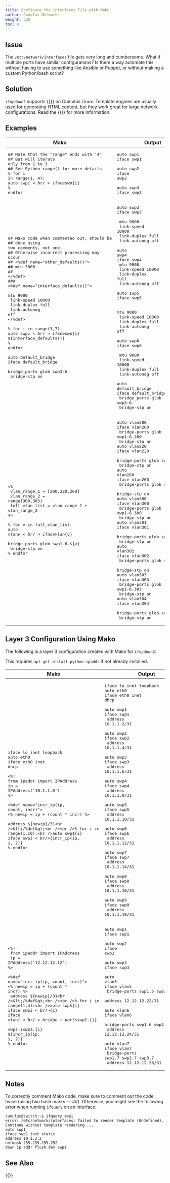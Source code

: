 ```yaml
---
title: Configure the interfaces File with Mako
author: Cumulus Networks
weight: 326
toc: 4
---
```


## Issue

The `/etc/network/interfaces` file gets very long and cumbersome. What if multiple ports have similar configurations? Is there a way automate this without having to use something like Ansible or Puppet, or without making a custom Python/bash script?

## Solution

`ifupdown2` supports {{<exlink url="http://www.makotemplates.org/" text="Mako templates">}} on Cumulus Linux. Template engines are usually used for generating HTML content, but they work great for large network configurations. Read the {{<exlink url="http://docs.makotemplates.org/en/latest/" text="Mako documentation">}} for more information.

## Examples

| Mako | Output |
| ---- | ------ |
| <pre>## Note that the &quot;range&quot; ends with &#39;4&#39;<br/>## But will iterate only from 1 to 3<br/>## See Python range() for more details<br/>% for i in range(1, 4):<br/>auto swp${i}<br/>iface swp${i}<br/>% endfor</pre> | <pre>auto swp1<br/>iface swp1<br/><br/>auto swp2<br/>iface swp2<br/><br/>auto swp3<br/>iface swp3</pre> |
| <pre>## Mako code when commented out, should be<br/>## done using two comments, not one.<br/>## Otherwise incorrect processing may occur<br/>## &lt;%def name=&quot;other_defaults()&quot;&gt;<br/>##   mtu 3000<br/>## &lt;/%def&gt;<br/>###<br/>&lt;%def name=&quot;interface_defaults()&quot;&gt;<br/>   mtu 9000<br/>   link-speed 10000<br/>   link-duplex full<br/>   link-autoneg off<br/>&lt;/%def&gt;<br/><br/>% for i in range(3,7):<br/>auto swp${i}<br/>iface swp${i}<br/>${interface_defaults()}<br/>% endfor<br/><br/>auto default_bridge<br/>iface default_bridge<br/>        bridge_ports glob swp3-6<br/>        bridge-stp on</pre> | <pre>auto swp3<br/>iface swp3<br/><br/>   mtu 9000<br/>   link-speed 10000<br/>   link-duplex full<br/>   link-autoneg off<br/><br/>auto swp4<br/>iface swp4<br/>   mtu 9000<br/>   link-speed 10000<br/>   link-duplex full<br/>   link-autoneg off<br/><br/>auto swp5<br/>iface swp5<br/><br/>   mtu 9000<br/>   link-speed 10000<br/>   link-duplex full<br/>   link-autoneg off<br/><br/>auto swp6<br/>iface swp6<br/><br/>   mtu 9000<br/>   link-speed 10000<br/>   link-duplex full<br/>   link-autoneg off<br/><br/>auto default_bridge<br/>iface default_bridge<br/>    bridge_ports glob swp3-6<br/>    bridge-stp on</pre> |
| <pre>&lt;%<br/>    vlan_range_1 = [200,220,260]<br/>    vlan_range_2 = range(300,305)<br/>    full_vlan_list = vlan_range_1 + vlan_range_2<br/>%&gt;<br/><br/>% for v in full_vlan_list:<br/>auto vlan${v}<br/>iface vlan${v}<br/>        bridge-ports glob swp1-6.${v}<br/>        bridge-stp on<br/>% endfor</pre> | <pre>auto vlan200<br/>iface vlan200<br/>    bridge-ports glob swp1-6.200<br/>    bridge-stp on<br/>auto vlan220<br/>iface vlan220<br/>    bridge-ports glob swp1-6.220<br/>    bridge-stp on<br/>auto vlan260<br/>iface vlan260<br/>    bridge-ports glob swp1-6.260<br/>    bridge-stp on<br/>auto vlan300<br/>iface vlan300<br/>    bridge-ports glob swp1-6.300<br/>    bridge-stp on<br/>auto vlan301<br/>iface vlan301<br/>    bridge-ports glob swp1-6.301<br/>    bridge-stp on<br/>auto vlan302<br/>iface vlan302<br/>    bridge-ports glob swp1-6.302<br/>    bridge-stp on<br/>auto vlan303<br/>iface vlan303<br/>    bridge-ports glob swp1-6.303<br/>    bridge-stp on<br/>auto vlan304<br/>iface vlan304<br/>    bridge-ports glob swp1-6.304<br/>    bridge-stp on</pre> |

## Layer 3 Configuration Using Mako

The following is a layer 3 configuration created with Mako for `ifupdown2`:

This requires `apt-get install python-ipaddr` if not already installed.

| Mako | Output |
| ---- | ------ |
| <pre>iface lo inet loopback<br />auto eth0<br />iface eth0 inet dhcp<br /><br />&lt;%!<br />from ipaddr import IPAddress<br />ip = IPAddress(&#39;10.1.1.0&#39;)<br />%&gt;<br /><br />&lt;%def name=&quot;incr_ip(ip, count, incr)&quot;&gt;<br />&lt;% newip = ip + (count * incr) %&gt;<br />  address ${newip}/31<br />&lt;/%def&gt;<br /><br />% for i in range(1,10):<br />auto swp${i}<br />iface swp${i}<br />${incr_ip(ip, i, 2)}<br />% endfor</pre> | <pre>iface lo inet loopback<br />auto eth0<br />iface eth0 inet dhcp<br /><br />auto swp1<br />iface swp1<br />    address 10.1.1.2/31<br /><br />auto swp2<br />iface swp2<br />    address 10.1.1.4/31<br /><br />auto swp3<br />iface swp3<br />    address 10.1.1.6/31<br /><br />auto swp4<br />iface swp4<br />    address 10.1.1.8/31<br /><br />auto swp5<br />iface swp5<br />    address 10.1.1.10/31<br /><br />auto swp6<br />iface swp6<br />    address 10.1.1.12/31<br /><br />auto swp7<br />iface swp7<br />    address 10.1.1.14/31<br /><br />auto swp8<br />iface swp8<br />    address 10.1.1.16/31<br /><br />auto swp9<br />iface swp9<br />    address 10.1.1.18/31</pre> |
| <pre>&lt;%!<br /> from ipaddr import IPAddress<br /> ip = IPAddress(&#39;12.12.12.12&#39;)<br />%&gt;<br /><br />&lt;%def name=&quot;incr_ip(ip, count, incr)&quot;&gt;<br />&lt;% newip = ip + (count * incr) %&gt;<br /> address ${newip}/31<br />&lt;/%def&gt;<br /><br />% for i in range(1,4):<br />auto swp${i}<br />iface swp${i}<br />% endfor<br /><br />% for i in range(5,8):<br />auto vlan${i}<br />iface vlan${i}<br />bridge-ports swp1.${i} <br />swp2.${i} swp3.${i}<br />${incr_ip(ip, i, 2)}<br />% endfor</pre> | <pre>auto swp1<br />iface swp1<br /><br />auto swp2<br />iface swp2<br /><br />auto swp3<br />iface swp3<br /><br />auto vlan5<br />iface vlan5<br /> bridge-ports swp1.5 swp2.5 swp3.5<br /> address 12.12.12.22/31<br /><br />auto vlan6<br />iface vlan6<br /> bridge-ports swp1.6 swp2.6 swp3.6<br /> address 12.12.12.24/31<br /><br />auto vlan7<br />iface vlan7<br /> bridge-ports swp1.7 swp2.7 swp3.7<br /> address 12.12.12.26/31</pre> |

## Notes

To correctly comment Mako code, make sure to comment out the code twice (using two hash marks — \#\#). Otherwise, you might see the following error when running `ifquery` on an interface:

    cumulus@switch:~$ ifquery swp1
    error: /etc/network/interfaces: failed to render template (Undefined). Continue without template rendering ...
    auto swp1
    iface swp1 inet static
    address 10.1.2.2
    netmask 255.255.255.252
    down ip addr flush dev swp1

## See Also

{{<link title="Compare ifupdown2 Commands with ifupdown Commands">}}
